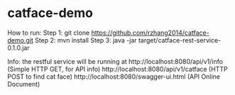 # catface-demo

How to run:
Step 1: git clone https://github.com/rzhang2014/catface-demo.git
Step 2: mvn install
Step 3: java -jar target/catface-rest-service-0.1.0.jar

Info: the restful service will be running at 
http://localhost:8080/api/v1/info (Simple HTTP GET, for API info)
http://localhost:8080/api/v1/catface (HTTP POST to find cat face)
http://localhost:8080/swagger-ui.html (API Online Document)  
